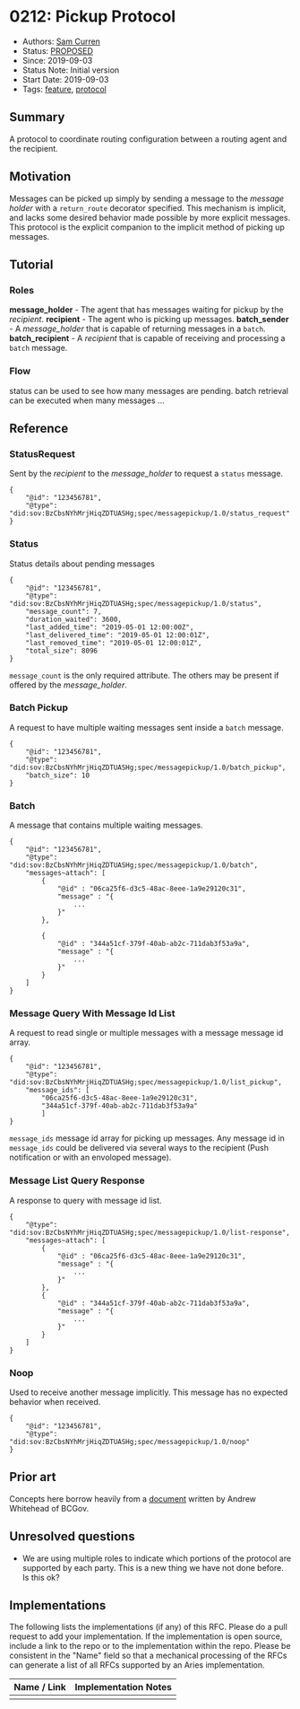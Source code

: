 # 0212: Pickup Protocol
- Authors: [Sam Curren](telegramsam@gmail.com)
- Status: [PROPOSED](/README.md#proposed)
- Since: 2019-09-03
- Status Note: Initial version
- Start Date: 2019-09-03
- Tags: [feature](/tags.md#feature), [protocol](/tags.md#protocol)

## Summary

A protocol to coordinate routing configuration between a routing agent and the recipient.

## Motivation

Messages can be picked up simply by sending a message to the _message holder_ with a `return_route` decorator specified. This mechanism is implicit, and lacks some desired behavior made possible by more explicit messages.
This protocol is the explicit companion to the implicit method of picking up messages.

## Tutorial

### Roles

**message_holder** - The agent that has messages waiting for pickup by the _recipient_.
**recipient** - The agent who is picking up messages.
**batch_sender** - A _message_holder_ that is capable of returning messages in a `batch`.
**batch_recipient** - A _recipient_ that is capable of receiving and processing a `batch` message.

### Flow

status can be used to see how many messages are pending.
batch retrieval can be executed when many messages ...

## Reference

### StatusRequest
Sent by the _recipient_ to the _message_holder_ to request a `status` message.
```json=
{
    "@id": "123456781",
    "@type": "did:sov:BzCbsNYhMrjHiqZDTUASHg;spec/messagepickup/1.0/status_request"
}
```
### Status
Status details about pending messages
```json=
{
    "@id": "123456781",
    "@type": "did:sov:BzCbsNYhMrjHiqZDTUASHg;spec/messagepickup/1.0/status",
    "message_count": 7,
    "duration_waited": 3600,
    "last_added_time": "2019-05-01 12:00:00Z",
    "last_delivered_time": "2019-05-01 12:00:01Z",
    "last_removed_time": "2019-05-01 12:00:01Z",
    "total_size": 8096
}
```
`message_count` is the only required attribute. The others may be present if offered by the _message_holder_.
### Batch Pickup
A request to have multiple waiting messages sent inside a `batch` message.
```json=
{
    "@id": "123456781",
    "@type": "did:sov:BzCbsNYhMrjHiqZDTUASHg;spec/messagepickup/1.0/batch_pickup",
    "batch_size": 10
}
```

### Batch
A message that contains multiple waiting messages.
```json=
{
    "@id": "123456781",
    "@type": "did:sov:BzCbsNYhMrjHiqZDTUASHg;spec/messagepickup/1.0/batch",
    "messages~attach": [
        {
            "@id" : "06ca25f6-d3c5-48ac-8eee-1a9e29120c31",
            "message" : "{
                ...
            }"
        },

        {
            "@id" : "344a51cf-379f-40ab-ab2c-711dab3f53a9a",
            "message" : "{
                ...
            }"
        }
    ]
}
```
### Message Query With Message Id List
A request to read single or multiple messages with a message message id array.
```json=
{
    "@id": "123456781",
    "@type": "did:sov:BzCbsNYhMrjHiqZDTUASHg;spec/messagepickup/1.0/list_pickup",
    "message_ids": [
        "06ca25f6-d3c5-48ac-8eee-1a9e29120c31",
        "344a51cf-379f-40ab-ab2c-711dab3f53a9a"
        ]
}
```
`message_ids` message id array for picking up messages. Any message id in `message_ids` could be delivered via several ways to the recipient (Push notification or with an envoloped message).
### Message List Query Response
A response to query with message id list.
```json=
{
    "@type": "did:sov:BzCbsNYhMrjHiqZDTUASHg;spec/messagepickup/1.0/list-response",
    "messages~attach": [
        {
            "@id" : "06ca25f6-d3c5-48ac-8eee-1a9e29120c31",
            "message" : "{
                ...
            }"
        },
        {
            "@id" : "344a51cf-379f-40ab-ab2c-711dab3f53a9a",
            "message" : "{
                ...
            }"
        }
    ]
}
```
### Noop
Used to receive another message implicitly. This message has no expected behavior when received.
```json=
{
    "@id": "123456781",
    "@type": "did:sov:BzCbsNYhMrjHiqZDTUASHg;spec/messagepickup/1.0/noop"
}
```


## Prior art

Concepts here borrow heavily from a [document](https://hackmd.io/@8VtAqKThQ6mKa9T7JgzIaw/SJw9Ead2N?type=view) written by Andrew Whitehead of BCGov.

## Unresolved questions

- We are using multiple roles to indicate which portions of the protocol are supported by each party. This is a new thing we have not done before. Is this ok?

## Implementations

The following lists the implementations (if any) of this RFC. Please do a pull request to add your implementation. If the implementation is open source, include a link to the repo or to the implementation within the repo. Please be consistent in the "Name" field so that a mechanical processing of the RFCs can generate a list of all RFCs supported by an Aries implementation.

Name / Link | Implementation Notes
--- | ---
 |  |
